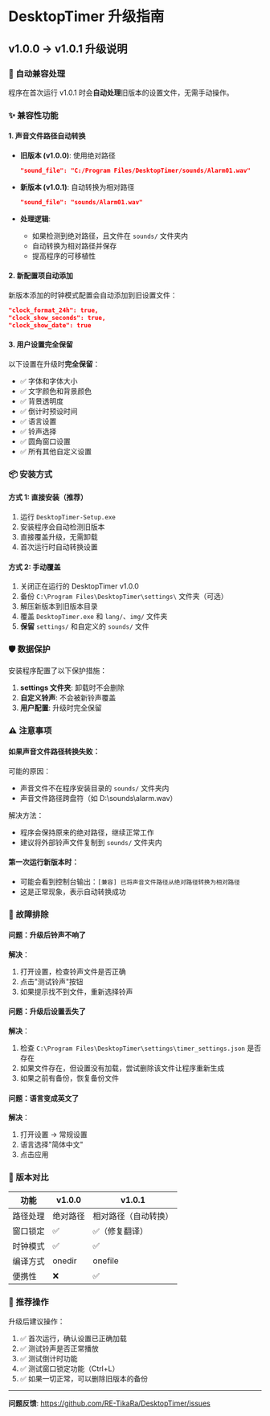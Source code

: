 # DesktopTimer 升级指南

## v1.0.0 → v1.0.1 升级说明

### 🔄 自动兼容处理

程序在首次运行 v1.0.1 时会**自动处理**旧版本的设置文件，无需手动操作。

### ✨ 兼容性功能

#### 1. **声音文件路径自动转换**
   - **旧版本 (v1.0.0)**: 使用绝对路径
     ```json
     "sound_file": "C:/Program Files/DesktopTimer/sounds/Alarm01.wav"
     ```
   
   - **新版本 (v1.0.1)**: 自动转换为相对路径
     ```json
     "sound_file": "sounds/Alarm01.wav"
     ```
   
   - **处理逻辑**:
     - 如果检测到绝对路径，且文件在 `sounds/` 文件夹内
     - 自动转换为相对路径并保存
     - 提高程序的可移植性

#### 2. **新配置项自动添加**
   新版本添加的时钟模式配置会自动添加到旧设置文件：
   ```json
   "clock_format_24h": true,
   "clock_show_seconds": true,
   "clock_show_date": true
   ```

#### 3. **用户设置完全保留**
   以下设置在升级时**完全保留**：
   - ✅ 字体和字体大小
   - ✅ 文字颜色和背景颜色
   - ✅ 背景透明度
   - ✅ 倒计时预设时间
   - ✅ 语言设置
   - ✅ 铃声选择
   - ✅ 圆角窗口设置
   - ✅ 所有其他自定义设置

### 📦 安装方式

#### 方式 1: 直接安装（推荐）
1. 运行 `DesktopTimer-Setup.exe`
2. 安装程序会自动检测旧版本
3. 直接覆盖升级，无需卸载
4. 首次运行时自动转换设置

#### 方式 2: 手动覆盖
1. 关闭正在运行的 DesktopTimer v1.0.0
2. 备份 `C:\Program Files\DesktopTimer\settings\` 文件夹（可选）
3. 解压新版本到旧版本目录
4. 覆盖 `DesktopTimer.exe` 和 `lang/`、`img/` 文件夹
5. **保留** `settings/` 和自定义的 `sounds/` 文件

### 🛡️ 数据保护

安装程序配置了以下保护措施：

1. **settings 文件夹**: 卸载时不会删除
2. **自定义铃声**: 不会被新铃声覆盖
3. **用户配置**: 升级时完全保留

### ⚠️ 注意事项

#### 如果声音文件路径转换失败：
可能的原因：
- 声音文件不在程序安装目录的 `sounds/` 文件夹内
- 声音文件路径跨盘符（如 D:\sounds\alarm.wav）

解决方法：
- 程序会保持原来的绝对路径，继续正常工作
- 建议将外部铃声文件复制到 `sounds/` 文件夹内

#### 第一次运行新版本时：
- 可能会看到控制台输出：`[兼容] 已将声音文件路径从绝对路径转换为相对路径`
- 这是正常现象，表示自动转换成功

### 🔧 故障排除

#### 问题：升级后铃声不响了
**解决**：
1. 打开设置，检查铃声文件是否正确
2. 点击"测试铃声"按钮
3. 如果提示找不到文件，重新选择铃声

#### 问题：升级后设置丢失了
**解决**：
1. 检查 `C:\Program Files\DesktopTimer\settings\timer_settings.json` 是否存在
2. 如果文件存在，但设置没有加载，尝试删除该文件让程序重新生成
3. 如果之前有备份，恢复备份文件

#### 问题：语言变成英文了
**解决**：
1. 打开设置 → 常规设置
2. 语言选择"简体中文"
3. 点击应用

### 📝 版本对比

| 功能 | v1.0.0 | v1.0.1 |
|------|--------|--------|
| 路径处理 | 绝对路径 | 相对路径（自动转换） |
| 窗口锁定 | ✅ | ✅（修复翻译） |
| 时钟模式 | ✅ | ✅ |
| 编译方式 | onedir | onefile |
| 便携性 | ❌ | ✅ |

### 🎯 推荐操作

升级后建议操作：
1. ✅ 首次运行，确认设置已正确加载
2. ✅ 测试铃声是否正常播放
3. ✅ 测试倒计时功能
4. ✅ 测试窗口锁定功能（Ctrl+L）
5. ✅ 如果一切正常，可以删除旧版本的备份

---

**问题反馈**: https://github.com/RE-TikaRa/DesktopTimer/issues
